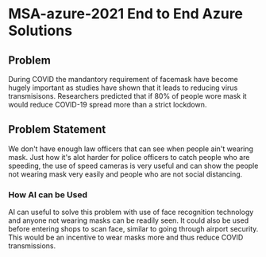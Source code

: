 # MSA-azure-2021 End to End Azure Solutions
## Problem 
During COVID the mandantory requirement of facemask have become hugely important as studies have shown that it leads to reducing virus transmisisons. Researchers predicted that if 80% of people wore mask it would reduce COVID-19 spread more than a strict lockdown.
## Problem Statement
We don't have enough law officers that can see when people ain't wearing mask. Just how it's alot harder for police officers to catch people who are speeding, the use of speed cameras is very useful and can show the people not wearing mask very easily and people who are not social distancing.
### How AI can be Used
AI can useful to solve this problem with use of face recognition technology and anyone not wearing masks can be readily seen. It could also be used before entering shops to scan face, similar to going through airport security. This would be an incentive to wear masks more and thus reduce COVID transmissions.


